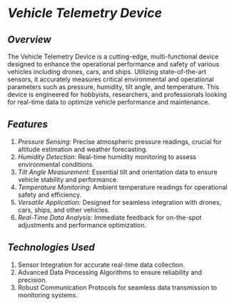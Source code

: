 # *Vehicle Telemetry Device*

## *Overview*

The Vehicle Telemetry Device is a cutting-edge, multi-functional device designed to enhance the operational performance and safety of various vehicles including drones, cars, and ships. Utilizing state-of-the-art sensors, it accurately measures critical environmental and operational parameters such as pressure, humidity, tilt angle, and temperature. This device is engineered for hobbyists, researchers, and professionals looking for real-time data to optimize vehicle performance and maintenance.

## *Features*

1. *Pressure Sensing:* Precise atmospheric pressure readings, crucial for altitude estimation and weather forecasting.
2. *Humidity Detection:* Real-time humidity monitoring to assess environmental conditions.
3. *Tilt Angle Measurement:* Essential tilt and orientation data to ensure vehicle stability and performance.
4. *Temperature Monitoring:* Ambient temperature readings for operational safety and efficiency.
5. *Versatile Application:* Designed for seamless integration with drones, cars, ships, and other vehicles.
6. *Real-Time Data Analysis:* Immediate feedback for on-the-spot adjustments and performance optimization.

## *Technologies Used*

1. Sensor Integration for accurate real-time data collection.
2. Advanced Data Processing Algorithms to ensure reliability and precision.
3. Robust Communication Protocols for seamless data transmission to monitoring systems.
